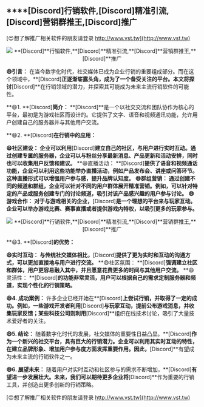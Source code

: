 ## ****[Discord]**行销软件,**[Discord]**精准引流,**[Discord]**营销群推王,**[Discord]**推广**

[😍想了解推广相关软件的朋友请登录 http://www.vst.tw](http://www.vst.tw)

 <center><img src="https://vst.tw/MP4/tuiguang/png/8.png" alt="**[Discord]**行销软件,**[Discord]**精准引流,**[Discord]**营销群推王,**[Discord]**推广"></center>

**😄引言：**
在当今数字化时代，社交媒体已成为企业行销的重要组成部分。而在这个领域中，**[Discord]**正逐渐崭露头角，成为了一个备受关注的平台。本文将探讨**[Discord]**在行销领域的潜力，并探索其可能成为未来主流行销软件的可能性。

**😄1. **[Discord]**简介：**
**[Discord]**是一个以社交交流和团队协作为核心的平台，最初是为游戏社区而设计的。它提供了文字、语音和视频通讯功能，允许用户创建自己的服务器并与其他用户交流。

**😄2. **[Discord]**在行销中的应用：**

**😄社区建设： 企业可以利用**[Discord]**建立自己的社区，与用户进行实时互动。通过创建专属的服务器，企业可以与粉丝分享最新消息、产品更新和活动安排，同时也可以收集用户反馈和建议。**
**😄直播活动： **[Discord]**提供了语音和视频通话功能，企业可以利用这些功能举办直播活动，例如产品发布会、讲座或问答环节。这种直播形式可以增强用户参与感，提升品牌认知度。**
**😄群组营销： 通过创建不同的频道和群组，企业可以针对不同的用户群体展开精准营销。例如，可以针对特定的产品或服务创建专门的讨论频道，吸引对该产品感兴趣的用户参与讨论。**
**😄游戏合作： 对于与游戏相关的企业，**[Discord]**是一个理想的平台来与玩家互动。企业可以举办游戏比赛、赛事直播或者提供游戏内特权，以吸引更多的玩家参与。**

 <center><img src="https://vst.tw/MP4/tuiguang/png/1.png" alt="**[Discord]**行销软件,**[Discord]**精准引流,**[Discord]**营销群推王,**[Discord]**推广"></center>

**😄3. **[Discord]**的优势：**

**😄实时互动： 与传统社交媒体相比，**[Discord]**提供了更为实时和互动的沟通方式，可以更加直接地与用户进行交流。**
**😄社区氛围： **[Discord]**强调建立社区和群体，用户更容易融入其中，并且愿意花费更多的时间与其他用户交流。**
**😄灵活性： **[Discord]**的功能非常灵活，用户可以根据自己的需求定制服务器和频道，实现个性化的行销策略。**

**😄4. 成功案例：**
许多企业已经开始在**[Discord]**上尝试行销，并取得了一定的成功。例如，一些游戏开发者利用**[Discord]**与玩家互动，提前公布游戏消息，并收集玩家反馈；某些科技公司则利用**[Discord]**组织在线技术讨论，吸引了大量技术爱好者的关注。

**😄5. 结论：**
随着数字化时代的发展，社交媒体的重要性日益凸显。**[Discord]**作为一个新兴的社交平台，具有巨大的行销潜力。企业可以利用其实时互动的特性，在建立品牌形象、增加用户参与度方面发挥重要作用。因此，**[Discord]**有望成为未来主流的行销软件之一。

**😄6. 展望未来：**
随着用户对实时互动和社区参与的需求不断增加，**[Discord]**有望进一步发展壮大。未来，我们可以期待更多企业将**[Discord]**作为重要的行销工具，并创造出更多创新的行销策略。

[😍想了解推广相关软件的朋友请登录 http://www.vst.tw](http://www.vst.tw)



